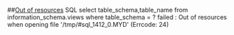 ##[Out of resources](http://duntuk.com/how-raise-ulimit-open-files-and-mysql-openfileslimit)
SQL select table_schema,table_name from information_schema.views where table_schema = ? failed : Out of resources when opening file '/tmp/#sql_1412_0.MYD' (Errcode: 24)

